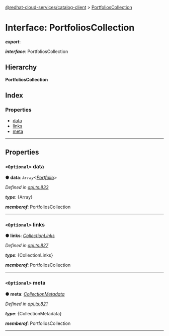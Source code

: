 [@redhat-cloud-services/catalog-client](../README.md) > [PortfoliosCollection](../interfaces/portfolioscollection.md)

# Interface: PortfoliosCollection

*__export__*: 

*__interface__*: PortfoliosCollection

## Hierarchy

**PortfoliosCollection**

## Index

### Properties

* [data](portfolioscollection.md#data)
* [links](portfolioscollection.md#links)
* [meta](portfolioscollection.md#meta)

---

## Properties

<a id="data"></a>

### `<Optional>` data

**● data**: *`Array`<[Portfolio](portfolio.md)>*

*Defined in [api.ts:833](https://github.com/RedHatInsights/javascript-clients/blob/master/packages/catalog/api.ts#L833)*

*__type__*: {Array}

*__memberof__*: PortfoliosCollection

___
<a id="links"></a>

### `<Optional>` links

**● links**: *[CollectionLinks](collectionlinks.md)*

*Defined in [api.ts:827](https://github.com/RedHatInsights/javascript-clients/blob/master/packages/catalog/api.ts#L827)*

*__type__*: {CollectionLinks}

*__memberof__*: PortfoliosCollection

___
<a id="meta"></a>

### `<Optional>` meta

**● meta**: *[CollectionMetadata](collectionmetadata.md)*

*Defined in [api.ts:821](https://github.com/RedHatInsights/javascript-clients/blob/master/packages/catalog/api.ts#L821)*

*__type__*: {CollectionMetadata}

*__memberof__*: PortfoliosCollection

___


